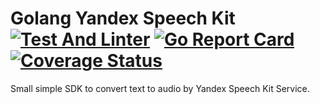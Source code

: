 # Golang Yandex Speech Kit [![Test And Linter](https://github.com/zemags/golang-yandex-speech-kit/actions/workflows/pipeline.yml/badge.svg?branch=master)](https://github.com/zemags/golang-yandex-speech-kit/actions/workflows/pipeline.yml) [![Go Report Card](https://goreportcard.com/badge/github.com/zemags/golang-yandex-speech-kit)](https://goreportcard.com/report/github.com/zemags/golang-yandex-speech-kit) [![Coverage Status](https://coveralls.io/repos/github/zemags/golang-yandex-speech-kit/badge.svg?branch=master&service=github)](https://coveralls.io/github/zemags/golang-yandex-speech-kit?branch=master)


Small simple SDK to convert text to audio by Yandex Speech Kit Service.
